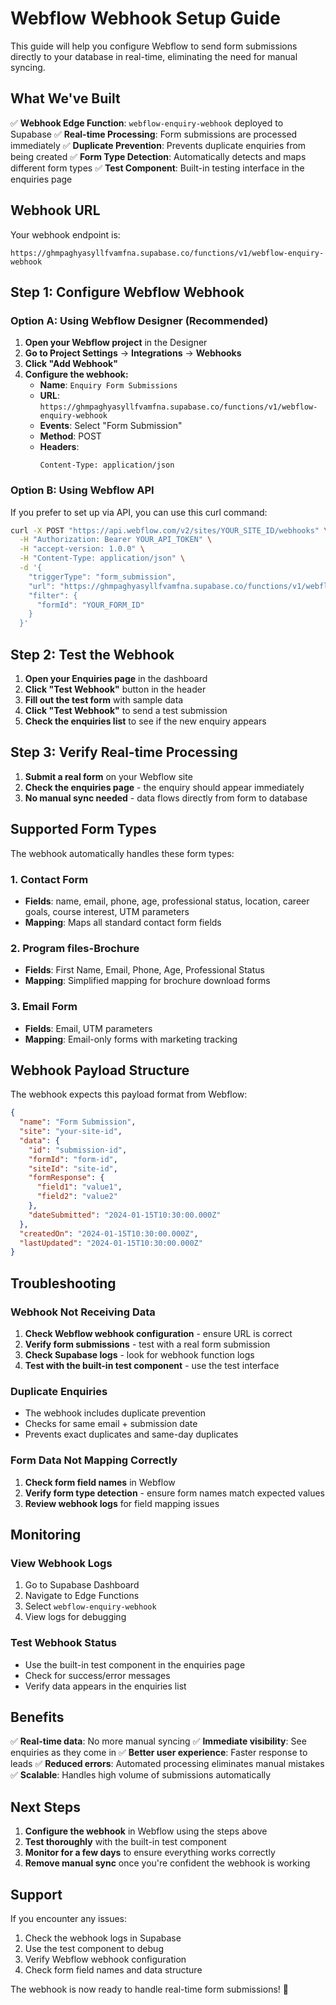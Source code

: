 # Webflow Webhook Setup Guide

This guide will help you configure Webflow to send form submissions directly to your database in real-time, eliminating the need for manual syncing.

## What We've Built

✅ **Webhook Edge Function**: `webflow-enquiry-webhook` deployed to Supabase
✅ **Real-time Processing**: Form submissions are processed immediately
✅ **Duplicate Prevention**: Prevents duplicate enquiries from being created
✅ **Form Type Detection**: Automatically detects and maps different form types
✅ **Test Component**: Built-in testing interface in the enquiries page

## Webhook URL

Your webhook endpoint is:

```
https://ghmpaghyasyllfvamfna.supabase.co/functions/v1/webflow-enquiry-webhook
```

## Step 1: Configure Webflow Webhook

### Option A: Using Webflow Designer (Recommended)

1. **Open your Webflow project** in the Designer
2. **Go to Project Settings** → **Integrations** → **Webhooks**
3. **Click "Add Webhook"**
4. **Configure the webhook:**
   - **Name**: `Enquiry Form Submissions`
   - **URL**: `https://ghmpaghyasyllfvamfna.supabase.co/functions/v1/webflow-enquiry-webhook`
   - **Events**: Select "Form Submission"
   - **Method**: POST
   - **Headers**:
     ```
     Content-Type: application/json
     ```

### Option B: Using Webflow API

If you prefer to set up via API, you can use this curl command:

```bash
curl -X POST "https://api.webflow.com/v2/sites/YOUR_SITE_ID/webhooks" \
  -H "Authorization: Bearer YOUR_API_TOKEN" \
  -H "accept-version: 1.0.0" \
  -H "Content-Type: application/json" \
  -d '{
    "triggerType": "form_submission",
    "url": "https://ghmpaghyasyllfvamfna.supabase.co/functions/v1/webflow-enquiry-webhook",
    "filter": {
      "formId": "YOUR_FORM_ID"
    }
  }'
```

## Step 2: Test the Webhook

1. **Open your Enquiries page** in the dashboard
2. **Click "Test Webhook"** button in the header
3. **Fill out the test form** with sample data
4. **Click "Test Webhook"** to send a test submission
5. **Check the enquiries list** to see if the new enquiry appears

## Step 3: Verify Real-time Processing

1. **Submit a real form** on your Webflow site
2. **Check the enquiries page** - the enquiry should appear immediately
3. **No manual sync needed** - data flows directly from form to database

## Supported Form Types

The webhook automatically handles these form types:

### 1. Contact Form

- **Fields**: name, email, phone, age, professional status, location, career goals, course interest, UTM parameters
- **Mapping**: Maps all standard contact form fields

### 2. Program files-Brochure

- **Fields**: First Name, Email, Phone, Age, Professional Status
- **Mapping**: Simplified mapping for brochure download forms

### 3. Email Form

- **Fields**: Email, UTM parameters
- **Mapping**: Email-only forms with marketing tracking

## Webhook Payload Structure

The webhook expects this payload format from Webflow:

```json
{
  "name": "Form Submission",
  "site": "your-site-id",
  "data": {
    "id": "submission-id",
    "formId": "form-id",
    "siteId": "site-id",
    "formResponse": {
      "field1": "value1",
      "field2": "value2"
    },
    "dateSubmitted": "2024-01-15T10:30:00.000Z"
  },
  "createdOn": "2024-01-15T10:30:00.000Z",
  "lastUpdated": "2024-01-15T10:30:00.000Z"
}
```

## Troubleshooting

### Webhook Not Receiving Data

1. **Check Webflow webhook configuration** - ensure URL is correct
2. **Verify form submissions** - test with a real form submission
3. **Check Supabase logs** - look for webhook function logs
4. **Test with the built-in test component** - use the test interface

### Duplicate Enquiries

- The webhook includes duplicate prevention
- Checks for same email + submission date
- Prevents exact duplicates and same-day duplicates

### Form Data Not Mapping Correctly

1. **Check form field names** in Webflow
2. **Verify form type detection** - ensure form names match expected values
3. **Review webhook logs** for field mapping issues

## Monitoring

### View Webhook Logs

1. Go to Supabase Dashboard
2. Navigate to Edge Functions
3. Select `webflow-enquiry-webhook`
4. View logs for debugging

### Test Webhook Status

- Use the built-in test component in the enquiries page
- Check for success/error messages
- Verify data appears in the enquiries list

## Benefits

✅ **Real-time data**: No more manual syncing
✅ **Immediate visibility**: See enquiries as they come in
✅ **Better user experience**: Faster response to leads
✅ **Reduced errors**: Automated processing eliminates manual mistakes
✅ **Scalable**: Handles high volume of submissions automatically

## Next Steps

1. **Configure the webhook** in Webflow using the steps above
2. **Test thoroughly** with the built-in test component
3. **Monitor for a few days** to ensure everything works correctly
4. **Remove manual sync** once you're confident the webhook is working

## Support

If you encounter any issues:

1. Check the webhook logs in Supabase
2. Use the test component to debug
3. Verify Webflow webhook configuration
4. Check form field names and data structure

The webhook is now ready to handle real-time form submissions! 🚀
